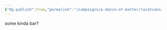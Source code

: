 ```yaml
---
{"dg-publish":true,"permalink":"/campaigns/a-dance-of-matter/locations/silver-nail/"}
---
```


some kinda bar?